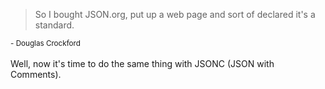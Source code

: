 <div align="left">
  <blockquote>So I bought JSON.org, put up a web page and sort of declared it's a standard.</blockquote>
 <sup>- Douglas Crockford </sup>
</div>
<br />
Well, now it's time to do the same thing with JSONC (JSON with Comments).
